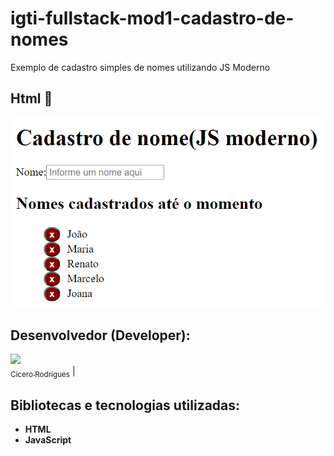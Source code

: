 # igti-fullstack-mod1-cadastro-de-nomes
Exemplo de cadastro simples de nomes utilizando JS Moderno


## Html 🎯

<p align="center">
  <img src="https://github.com/cicerorod/igti-fullstack-mod1-cadastro-de-nomes/blob/master/img/img.PNG">
</p>

<!--
[![img.png](https://i.postimg.cc/3w8LgM61/img.png)](https://postimg.cc/qNFXTFp6)
[![Tutorial-MEAN.png](https://i.postimg.cc/9MgHHfS3/Tutorial-MEAN.png)](https://postimg.cc/WFZHMsTS)-->

## Desenvolvedor (Developer):

[<img src="https://avatars.githubusercontent.com/cicerorod" width=115><br><sub>Cícero Rodrigues</sub>](https://github.com/cicerorod) |






## Bibliotecas e tecnologias utilizadas:


- **HTML**
- **JavaScript**
